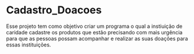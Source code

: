 # Cadastro_Doacoes
Esse projeto tem como objetivo criar um programa o qual a instiuição de caridade cadastre os produtos que estão precisando com mais urgência para que as pessoas possam acompanhar e realizar as suas doações para essas instituições.
